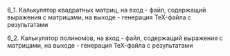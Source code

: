 6_1. Калькулятор квадратных матриц, на вход - файл, содержащий выражения с матрицами, на выходе - генерация TeX-файла с результатами

6_2. Калькулятор полиномов, на вход - файл, содержащий выражения с матрицами, на выходе - генерация TeX-файла с результатами
